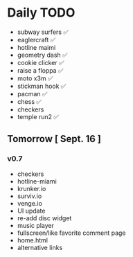 # Daily TODO

- subway surfers ✅
- eaglercraft ✅
- hotline maimi
- geometry dash ✅
- cookie clicker ✅
- raise a floppa ✅
- moto x3m ✅
- stickman hook ✅
- pacman ✅
- chess ✅
- checkers
- temple run2 ✅

## Tomorrow [ Sept. 16 ]
### v0.7

- checkers
- hotline-miami
- krunker.io
- surviv.io
- venge.io
- UI update
- re-add disc widget
- music player
- fullscreen/like favorite comment page
- home.html
- alternative links
